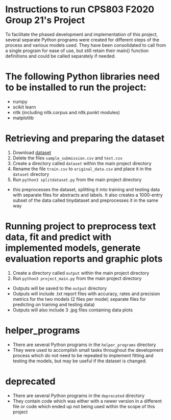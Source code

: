# Instructions to run CPS803 F2020 Group 21's Project
To facilitate the phased development and implementation of this project, several separate Python programs were created for different steps of the process and various models used. They have been consolidated to call from a single program for ease of use, but still retain their main() function definitions and could be called separately if needed.

# The following Python libraries need to be installed to run the project:
- numpy
- scikit learn
- nltk (including nltk.corpus and nltk.punkt modules)
- matplotlib

# Retrieving and preparing the dataset
1. Download [dataset](https://www.kaggle.com/vetrirah/janatahack-independence-day-2020-ml-hackathon/download)
2. Delete the files `sample_submission.csv` and `test.csv`
3. Create a directory called `dataset` within the main project directory
4. Rename the file `train.csv` to `original_data.csv` and place it in the `dataset` directory
5. Run `python3 splitdataset.py` from the main project directory
  - this preprocesses the dataset, splitting it into training and testing data with separate files for abstracts and labels. It also creates a 1000-entry subset of the data called tinydataset and preprocesses it in the same way

# Running project to preprocess text data, fit and predict with implemented models, generate evaluation reports and graphic plots
1. Create a directory called `output` within the main project directory
2. Run `python3 project_main.py` from the main project directory
- Outputs will be saved to the `output` directory
- Outputs will include .txt report files with accuracy, rates and precision metrics for the two models (2 files per model; separate files for predicting on training and testing data)
- Outputs will also include 3 .jpg files containing data plots

# helper_programs
- There are several Python programs in the `helper_programs` directory
- They were used to accomplish small tasks throughout the development process which do not need to be repeated to implement fitting and testing the models, but may be useful if the dataset is changed.

# deprecated
- There are several Python programs in the `deprecated` directory
- They contain code which was either with a newer version in a different file or code which ended up not being used within the scope of this project


